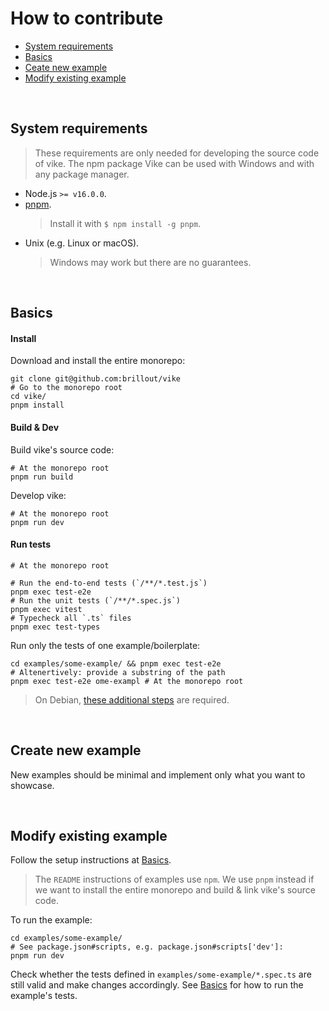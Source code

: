 # How to contribute

- [System requirements](#system-requirements)
- [Basics](#basics)
- [Ceate new example](#create-new-example)
- [Modify existing example](#modify-existing-example)

<br/>


## System requirements

> These requirements are only needed for developing the source code of vike. The npm package Vike can be used with Windows and with any package manager.

- Node.js `>= v16.0.0`.
- [pnpm](https://pnpm.io/).
  > Install it with `$ npm install -g pnpm`.
- Unix (e.g. Linux or macOS).
  > Windows may work but there are no guarantees.

<br/>


## Basics

#### Install

Download and install the entire monorepo:

```shell
git clone git@github.com:brillout/vike
# Go to the monorepo root
cd vike/
pnpm install
```

#### Build & Dev

Build vike's source code:

```shell
# At the monorepo root
pnpm run build
```

Develop vike:

```shell
# At the monorepo root
pnpm run dev
```

#### Run tests

```shell
# At the monorepo root

# Run the end-to-end tests (`/**/*.test.js`)
pnpm exec test-e2e
# Run the unit tests (`/**/*.spec.js`)
pnpm exec vitest
# Typecheck all `.ts` files
pnpm exec test-types
```

Run only the tests of one example/boilerplate:

```shell
cd examples/some-example/ && pnpm exec test-e2e
# Altenertively: provide a substring of the path
pnpm exec test-e2e ome-exampl # At the monorepo root
```

> On Debian, [these additional steps](https://github.com/brillout/vike/issues/283#issuecomment-1072974554) are required.

<br/>


## Create new example

New examples should be minimal and implement only what you want to showcase.

<br/>


## Modify existing example

Follow the setup instructions at [Basics](#basics).

> The `README` instructions of examples use `npm`. We use `pnpm` instead if we want to install the entire monorepo and build & link vike's source code.

To run the example:

```shell
cd examples/some-example/
# See package.json#scripts, e.g. package.json#scripts['dev']:
pnpm run dev
```

Check whether the tests defined in `examples/some-example/*.spec.ts` are still valid and make changes accordingly. See [Basics](#basics) for how to run the example's tests.
